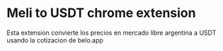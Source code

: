 # Meli to USDT chrome extension

Esta extension convierte los precios en mercado libre argentina a USDT usando la cotizacion de belo.app